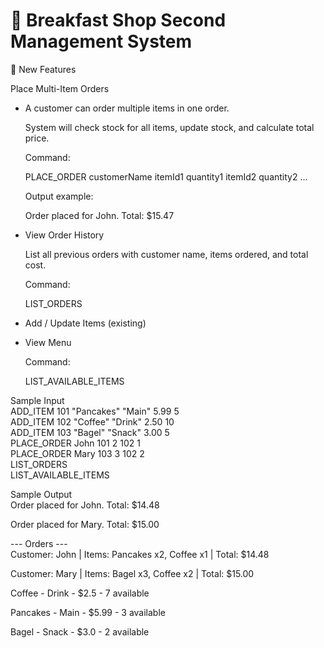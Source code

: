 # 🍳 Breakfast Shop Second Management System
🔹 New Features

Place Multi-Item Orders

- A customer can order multiple items in one order.

  System will check stock for all items, update stock, and calculate total price.

  Command:

  PLACE_ORDER customerName itemId1 quantity1 itemId2 quantity2 ...

  Output example:
  
  Order placed for John. Total: $15.47


- View Order History

  List all previous orders with customer name, items ordered, and total cost.

  Command:

   LIST_ORDERS


- Add / Update Items (existing)


- View Menu

  Command:

  LIST_AVAILABLE_ITEMS

Sample Input  
ADD_ITEM 101 "Pancakes" "Main" 5.99 5  
ADD_ITEM 102 "Coffee" "Drink" 2.50 10  
ADD_ITEM 103 "Bagel" "Snack" 3.00 5  
PLACE_ORDER John 101 2 102 1  
PLACE_ORDER Mary 103 3 102 2  
LIST_ORDERS  
LIST_AVAILABLE_ITEMS

Sample Output  
Order placed for John. Total: $14.48

Order placed for Mary. Total: $15.00

--- Orders ---  
Customer: John | Items: Pancakes x2, Coffee x1 | Total: $14.48

Customer: Mary | Items: Bagel x3, Coffee x2 | Total: $15.00

Coffee - Drink - $2.5 - 7 available

Pancakes - Main - $5.99 - 3 available

Bagel - Snack - $3.0 - 2 available
